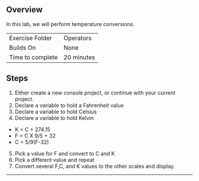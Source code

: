 ## Overview
In this lab, we will perform temperature conversions.

| | |
| --------- | --------------------------- |
| Exercise Folder | Operators |
| Builds On | None |
| Time to complete | 20 minutes

## Steps

1. Either create a new console project, or continue with your current project.
2. Declare a variable to hold a Fahrenheit value
3. Declare a variable to hold Celsius
4. Declare a variable to hold Kelvin

- K =  C +  274.15 
- F = C X 9/5 + 32
- C = 5/9(F-32)

5. Pick a value for F and convert to C and K
6. Pick a different value and repeat
7. Convert several F,C, and K values to the other scales and display.

---




